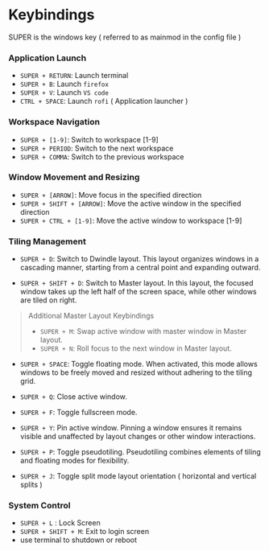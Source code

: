 # Keybindings

SUPER is the windows key ( referred to as mainmod in the config file ) 

### Application Launch
- `SUPER + RETURN`: Launch terminal
- `SUPER + B`: Launch `firefox`
- `SUPER + V`: Launch `VS code`
- `CTRL + SPACE`: Launch `rofi` ( Application launcher )



### Workspace Navigation
- `SUPER + [1-9]`: Switch to workspace [1-9]
- `SUPER + PERIOD`: Switch to the next workspace
- `SUPER + COMMA`: Switch to the previous workspace

### Window Movement and Resizing
- `SUPER + [ARROW]`: Move focus in the specified direction
- `SUPER + SHIFT + [ARROW]`: Move the active window in the specified direction
- `SUPER + CTRL + [1-9]`: Move the active window to workspace [1-9]


### Tiling Management

- `SUPER + D`: Switch to Dwindle layout. This layout organizes windows in a cascading manner, starting from a central point and expanding outward.

- `SUPER + SHIFT + D`: Switch to Master layout. In this layout, the focused window takes up the left half of the screen space, while other windows are tiled on right.

> Additional Master Layout Keybindings
>
> - `SUPER + M`: Swap active window with master window in Master layout.
> - `SUPER + N`: Roll focus to the next window in Master layout.

- `SUPER + SPACE`: Toggle floating mode. When activated, this mode allows windows to be freely moved and resized without adhering to the tiling grid.

- `SUPER + Q`: Close active window. 

- `SUPER + F`: Toggle fullscreen mode. 

- `SUPER + Y`: Pin active window. Pinning a window ensures it remains visible and unaffected by layout changes or other window interactions.

- `SUPER + P`: Toggle pseudotiling. Pseudotiling combines elements of tiling and floating modes for flexibility.

- `SUPER + J`: Toggle split mode layout orientation ( horizontal and vertical splits )




### System Control
- `SUPER + L` : Lock Screen 
- `SUPER + SHIFT + M`: Exit to login screen
- use terminal to shutdown or reboot

